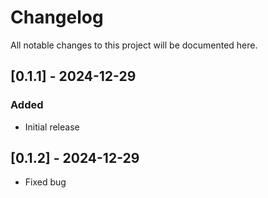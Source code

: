 # Changelog

All notable changes to this project will be documented here.

## [0.1.1] - 2024-12-29
### Added
- Initial release
## [0.1.2] - 2024-12-29
- Fixed bug
